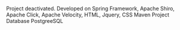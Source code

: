 Project deactivated.
Developed on Spring Framework, Apache Shiro, Apache Click, Apache Velocity, HTML, Jquery, CSS
Maven Project 
Database PostgreeSQL



